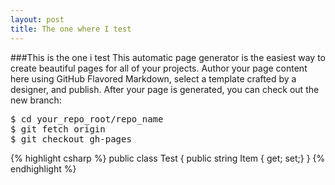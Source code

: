 ```yaml
---
layout: post
title: The one where I test
---
```

###This is the one i test
This automatic page generator is the easiest way to create beautiful pages for all of your projects. Author your page content here using GitHub Flavored Markdown, select a template crafted by a designer, and publish. After your page is generated, you can check out the new branch:

<pre>
$ cd your_repo_root/repo_name
$ git fetch origin
$ git checkout gh-pages
</pre>

{% highlight csharp %}
public class Test
{
public string Item { get; set;}
}
{% endhighlight %}
